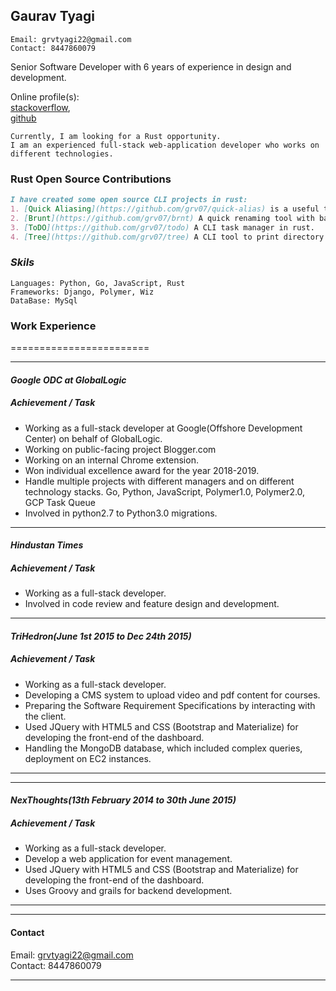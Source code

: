 ## Gaurav Tyagi
```
Email: grvtyagi22@gmail.com
Contact: 8447860079
```
Senior Software Developer with 6 years of experience in design and development.

Online profile(s):<br>
[stackoverflow](https://stackoverflow.com/users/3405842/grvtyagi),<br>
[github](https://github.com/grv07/)

```
Currently, I am looking for a Rust opportunity.
I am an experienced full-stack web-application developer who works on different technologies.
```

### Rust Open Source Contributions
```markdown
I have created some open source CLI projects in rust:
1. [Quick Aliasing](https://github.com/grv07/quick-alias) is a useful tool for creating aliases for long and repeated commands.
2. [Brunt](https://github.com/grv07/brnt) A quick renaming tool with backup history.
3. [ToDO](https://github.com/grv07/todo) A CLI task manager in rust.
4. [Tree](https://github.com/grv07/tree) A CLI tool to print directory structure.
```


### *Skils*
```
Languages: Python, Go, JavaScript, Rust
Frameworks: Django, Polymer, Wiz
DataBase: MySql
```


### **Work Experience**
========================

----------------------------------
#### *Google ODC at GlobalLogic*

##### Achievement / Task
- Working as a full-stack developer at Google(Offshore Development Center) on behalf of GlobalLogic.
- Working on public-facing project Blogger.com
-  Working on an internal Chrome extension.
- Won individual excellence award for the year 2018-2019.
- Handle multiple projects with different managers and on different technology stacks.
  Go, Python, JavaScript, Polymer1.0, Polymer2.0, GCP Task Queue
- Involved in python2.7 to Python3.0 migrations.

-----------------------
#### *Hindustan Times*

##### Achievement / Task
- Working as a full-stack developer.
- Involved in code review and feature design and development.

------------------------
#### *TriHedron(June 1st 2015 to Dec 24th 2015)*

##### Achievement / Task
- Working as a full-stack developer.
- Developing a CMS system to upload video and pdf content for courses.
- Preparing the Software Requirement Specifications by interacting with the client.
- Used JQuery with HTML5 and CSS (Bootstrap and Materialize) for developing the front-end of the dashboard.
- Handling the MongoDB database, which included complex queries, deployment on EC2 instances.
-------------------------

-----------------------------------------------------------
#### *NexThoughts(13th February 2014 to 30th June 2015)*

##### Achievement / Task
- Working as a full-stack developer.
- Develop a web application for event management.
- Used JQuery with HTML5 and CSS (Bootstrap and Materialize) for developing the front-end of the dashboard.
- Uses Groovy and grails for backend development.
-----------------------------------------------------------

--------------------
#### **Contact**

Email: grvtyagi22@gmail.com <br>
Contact: 8447860079

--------------------
